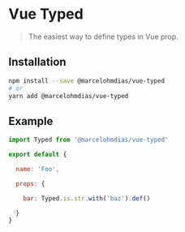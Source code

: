 # Vue Typed

> The easiest way to define types in Vue prop.

## Installation

```bash
npm install --save @marcelohmdias/vue-typed
# or
yarn add @marcelohmdias/vue-typed
```

## Example

```js
import Typed from '@marcelohmdias/vue-typed'

export default {

  name: 'Foo',

  props: {

    bar: Typed.is.str.with('baz').def()

  }
}


```
